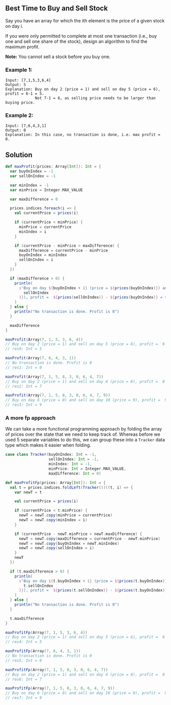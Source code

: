 ## Best Time to Buy and Sell Stock

Say you have an array for which the ith element is the price of a given stock on day i.

If you were only permitted to complete at most one transaction (i.e., buy one and sell one share of the stock), design an algorithm to find the maximum profit.

**Note:** You cannot sell a stock before you buy one.

### Example 1:

```
Input: [7,1,5,3,6,4]
Output: 5
Explanation: Buy on day 2 (price = 1) and sell on day 5 (price = 6), profit = 6-1 = 5.
             Not 7-1 = 6, as selling price needs to be larger than buying price.
```
 
### Example 2:

```
Input: [7,6,4,3,1]
Output: 0
Explanation: In this case, no transaction is done, i.e. max profit = 0.
```

## Solution

```scala
def maxProfit(prices: Array[Int]): Int = {
  var buyOnIndex = -1
  var sellOnIndex = -1

  var minIndex = -1
  var minPrice = Integer.MAX_VALUE

  var maxDifference = 0

  prices.indices.foreach(i => {
    val currentPrice = prices(i)

    if (currentPrice < minPrice) {
      minPrice = currentPrice
      minIndex = i
    }

    if (currentPrice - minPrice > maxDifference) {
      maxDifference = currentPrice - minPrice
      buyOnIndex = minIndex
      sellOnIndex = i
    }
  })

  if (maxDifference > 0) {
    println(
      s"Buy on day ${buyOnIndex + 1} (price = ${prices(buyOnIndex)}) and sell on day ${sellOnIndex + 1} (price = ${prices(
        sellOnIndex
      )}), profit =  ${prices(sellOnIndex)} - ${prices(buyOnIndex)} = ${maxDifference}"
    )
  } else {
    println("No transaction is done. Profit is 0")
  }

  maxDifference
}
```

```scala
maxProfit(Array(7, 1, 5, 3, 6, 4))
// Buy on day 2 (price = 1) and sell on day 5 (price = 6), profit =  6 - 1 = 5
// res0: Int = 5

maxProfit(Array(7, 6, 4, 3, 1))
// No transaction is done. Profit is 0
// res1: Int = 0

maxProfit(Array(7, 1, 5, 8, 3, 0, 6, 4, 7))
// Buy on day 2 (price = 1) and sell on day 4 (price = 8), profit =  8 - 1 = 7
// res2: Int = 7

maxProfit(Array(7, 1, 5, 8, 3, 0, 6, 4, 7, 9))
// Buy on day 6 (price = 0) and sell on day 10 (price = 9), profit =  9 - 0 = 9
// res3: Int = 9
```

### A more fp approach

We can take a more functional programming approach by folding the array of prices over the state that we need to keep
track of. Whereas before we used 5 separate variables to do this, we can group these into a `Tracker` data type which 
makes it easier when folding.

```scala
case class Tracker(buyOnIndex: Int = -1,
                   sellOnIndex: Int = -1,
                   minIndex: Int = -1,
                   minPrice: Int = Integer.MAX_VALUE,
                   maxDifference: Int = 0)

def maxProfitFp(prices: Array[Int]): Int = {
  val t = prices.indices.foldLeft(Tracker())((t, i) => {
    var newT = t

    val currentPrice = prices(i)

    if (currentPrice < t.minPrice) {
      newT = newT.copy(minPrice = currentPrice)
      newT = newT.copy(minIndex = i)
    }

    if (currentPrice - newT.minPrice > newT.maxDifference) {
      newT = newT.copy(maxDifference = currentPrice - newT.minPrice)
      newT = newT.copy(buyOnIndex = newT.minIndex)
      newT = newT.copy(sellOnIndex = i)
    }
    newT
  })

  if (t.maxDifference > 0) {
    println(
      s"Buy on day ${t.buyOnIndex + 1} (price = ${prices(t.buyOnIndex)}) and sell on day ${t.sellOnIndex + 1} (price = ${prices(
        t.sellOnIndex
      )}), profit =  ${prices(t.sellOnIndex)} - ${prices(t.buyOnIndex)} = ${t.maxDifference}"
    )
  } else {
    println("No transaction is done. Profit is 0")
  }

  t.maxDifference
}
```

```scala
maxProfitFp(Array(7, 1, 5, 3, 6, 4))
// Buy on day 2 (price = 1) and sell on day 5 (price = 6), profit =  6 - 1 = 5
// res4: Int = 5

maxProfitFp(Array(7, 6, 4, 3, 1))
// No transaction is done. Profit is 0
// res5: Int = 0

maxProfitFp(Array(7, 1, 5, 8, 3, 0, 6, 4, 7))
// Buy on day 2 (price = 1) and sell on day 4 (price = 8), profit =  8 - 1 = 7
// res6: Int = 7

maxProfitFp(Array(7, 1, 5, 8, 3, 0, 6, 4, 7, 9))
// Buy on day 6 (price = 0) and sell on day 10 (price = 9), profit =  9 - 0 = 9
// res7: Int = 9
```

